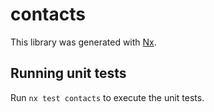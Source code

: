 # contacts

This library was generated with [Nx](https://nx.dev).

## Running unit tests

Run `nx test contacts` to execute the unit tests.

